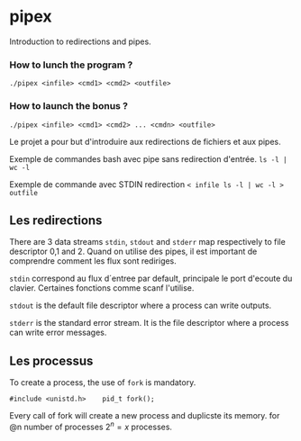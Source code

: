 # pipex
Introduction to redirections and pipes. 

### How to lunch the program ? 
``` ./pipex <infile> <cmd1> <cmd2> <outfile> ```
### How to launch the bonus ? 
``` ./pipex <infile> <cmd1> <cmd2> ... <cmdn> <outfile> ```

Le projet a pour but d'introduire aux redirections de fichiers et aux pipes. 


Exemple de commandes bash avec pipe sans redirection d'entrée.
``` ls -l | wc -l ```


Exemple de commande avec STDIN redirection
``` < infile ls -l | wc -l > outfile ```

## Les redirections

There are 3 data streams `stdin`, `stdout` and `stderr` map respectively to file descriptor 0,1 and 2.
Quand on utilise des pipes, il est important de comprendre comment les flux sont rediriges. 

`stdin` correspond au flux d´entree par default, principale le port d'ecoute du clavier. Certaines fonctions comme scanf l'utilise.

`stdout` is the default file descriptor where a process can write outputs.

`stderr` is the standard error stream. It is the file descriptor where a process can write error messages.

## Les processus

To create a process, the use of `fork` is mandatory. 

``` #include <unistd.h>    pid_t fork(); ```

Every call of fork will create a new process and duplicste its memory. 
for @n number of processes 
$2^n = x$ processes.
